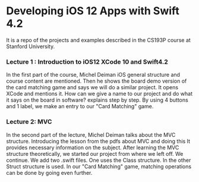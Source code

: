 # Developing iOS 12 Apps with Swift 4.2

It is a repo of the projects and examples described in the CS193P course at Stanford University.

### Lecture 1 : Introduction to iOS12 XCode 10 and Swift4.2
In the first part of the course, Michel Deiman iOS general structure and course content are mentioned.
Then he shows the board demo version of the card matching game and says we will do a similar project.
It opens XCode and mentions it. How can we give a name to our project and do what it says on the board in software?
explains step by step. By using 4 buttons and 1 label, we make an entry to our "Card Matching" game.


### Lecture 2: MVC
In the second part of the lecture, Michel Deiman talks about the MVC structure. Introducing the lesson from the pdfs about MVC and doing this
It provides necessary information on the subject. After learning the MVC structure theoretically, we started our project from where we left off.
We continue. We add two .swift files. One uses the Class structure. In the other
Struct structure is used. In our "Card Matching" game, matching operations can be done by going even further.
